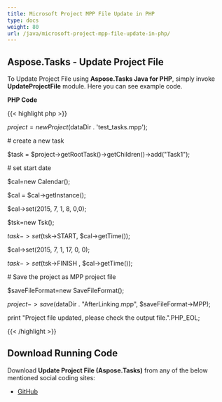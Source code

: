 ```yaml
---
title: Microsoft Project MPP File Update in PHP
type: docs
weight: 80
url: /java/microsoft-project-mpp-file-update-in-php/
---
```


## **Aspose.Tasks - Update Project File**
To Update Project File using **Aspose.Tasks Java for PHP**, simply invoke **UpdateProjectFile** module. Here you can see example code.

**PHP Code**

{{< highlight php >}}



$project = new Project($dataDir . 'test_tasks.mpp');

\# create a new task

$task = $project->getRootTask()->getChildren()->add("Task1");

\# set start date

$cal=new Calendar();

$cal = $cal->getInstance();

$cal->set(2015, 7, 1, 8, 0,0);

$tsk=new Tsk();

$task->set($tsk->START, $cal->getTime());

$cal->set(2015, 7, 1, 17, 0, 0);

$task->set($tsk->FINISH , $cal->getTime());

\# Save the project as MPP project file

$saveFileFormat=new SaveFileFormat();

$project->save($dataDir . "AfterLinking.mpp", $saveFileFormat->MPP);

print "Project file updated, please check the output file.".PHP_EOL;

{{< /highlight >}}
## **Download Running Code**
Download **Update Project File (Aspose.Tasks)** from any of the below mentioned social coding sites:

- [GitHub](https://github.com/aspose-tasks/Aspose.Tasks-for-Java/blob/master/Plugins/Aspose_Tasks_Java_for_PHP/src/aspose/tasks/WorkingWithProjects/UpdateProjectFile.php)
